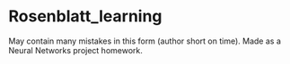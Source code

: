 # Rosenblatt_learning
May contain many mistakes in this form (author short on time). Made as a Neural Networks project homework.
